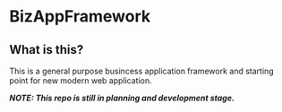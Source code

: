 # BizAppFramework


## What is this?
This is a general purpose busincess application framework and starting point for new modern web application.

*****NOTE: This repo is still in planning and development stage.*****
